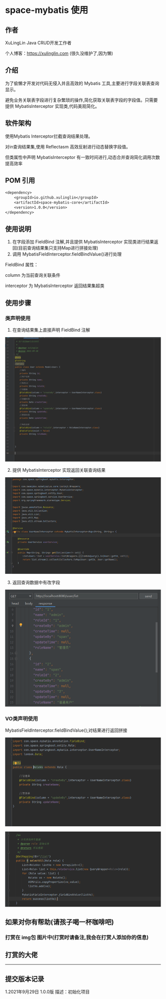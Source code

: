 # space-mybatis 使用

## 作者

XuLingLin Java CRUD开发工作者

个人博客：https://xulinglin.com (很久没维护了,因为懒)
## 介绍

为了偷懒才开发对代码无侵入并且高效的 Mybatis 工具,主要进行字段关联表查询显示。

避免业务关联表字段进行复杂繁琐的操作,简化获取关联表字段的字段值。只需要提供 MybatisInterceptor 实现类,代码美观简化。

## 软件架构
使用Mybatis Interceptor拦截查询结果处理。

对in查询结果集,使用 Reflectasm 高效反射进行动态替换字段值。

但类属性中声明 MybatisInterceptor 有一致时间进行,动态合并查询简化调用次数提高效率

## POM 引用

```
<dependency>
    <groupId>io.github.xulinglin</groupId>
    <artifactId>space-mybatis-core</artifactId>
    <version>1.0.0</version>
</dependency>
```



## 使用说明

1. 在字段添加 FieldBind 注解,并且提供 MybatisInterceptor 实现类进行结果返回(目前查询结果集只支持Map进行拼接处理)
2. 调用 MybatisFieldInterceptor.fieldBindValue()进行处理

FieldBind 属性：

column 为当前查询关联条件

interceptor 为 MybatisInterceptor 返回结果集超类

## 使用步骤

### 类声明使用

1. 在查询结果集上直接声明 FieldBind 注解

![img.png](img/img.png)

2. 提供 MybatisInterceptor 实现返回关联查询结果

![img.png](img/img_1.png)

3. 返回查询数据中有改字段

![img.png](img/img_2.png)

### VO类声明使用

MybatisFieldInterceptor.fieldBindValue();对结果进行返回拼接

![img.png](img/img_3.png)

![img.png](img/img_4.png)

## 如果对你有帮助(请孩子喝一杯咖啡吧)

### 打赏在 img包 图片中(打赏时请备注,我会在打赏人添加你的信息)

## 打赏的大佬

----------

## 提交版本记录

1.2021年9月29日 1.0.0版 描述：初始化项目